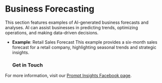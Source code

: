 # Business Forecasting

This section features examples of AI-generated business forecasts and analyses. AI can assist businesses in predicting trends, optimizing operations, and making data-driven decisions.

- **Example**: Retail Sales Forecast
  This example provides a six-month sales forecast for a retail company, highlighting seasonal trends and strategic insights.

  ### Get in Touch
For more information, visit our [Prompt Insights Facebook page](https://www.facebook.com/promptinsites).


